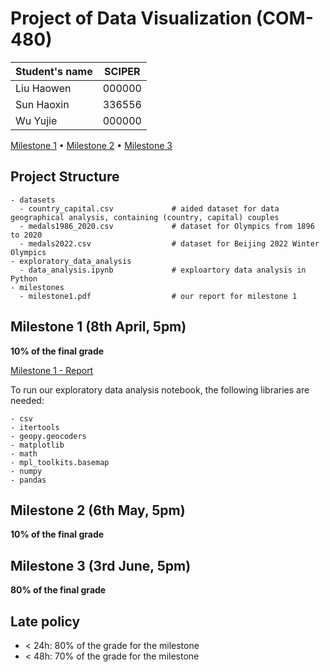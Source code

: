 # Project of Data Visualization (COM-480)

| Student's name | SCIPER |
| -------------- | ------ |
| Liu Haowen | 000000 |
| Sun Haoxin | 336556 |
| Wu Yujie | 000000 |

[Milestone 1](milestones/milestone1.pdf) • [Milestone 2](#milestone-2) • [Milestone 3](#milestone-3)

## Project Structure

```
- datasets
  - country_capital.csv             # aided dataset for data geographical analysis, containing (country, capital) couples
  - medals1986_2020.csv             # dataset for Olympics from 1896 to 2020
  - medals2022.csv                  # dataset for Beijing 2022 Winter Olympics
- exploratory_data_analysis
  - data_analysis.ipynb             # exploartory data analysis in Python
- milestones
  - milestone1.pdf                  # our report for milestone 1
```


## Milestone 1 (8th April, 5pm)

**10% of the final grade**

[Milestone 1 - Report](milestones/milestone1.pdf)

To run our exploratory data analysis notebook, the following libraries are needed:
```
- csv
- itertools
- geopy.geocoders
- matplotlib
- math
- mpl_toolkits.basemap
- numpy
- pandas
```

## Milestone 2 (6th May, 5pm)

**10% of the final grade**


## Milestone 3 (3rd June, 5pm)

**80% of the final grade**




## Late policy

- < 24h: 80% of the grade for the milestone
- < 48h: 70% of the grade for the milestone
